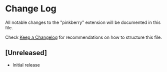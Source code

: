 # Change Log

All notable changes to the "pinkberry" extension will be documented in this file.

Check [Keep a Changelog](http://keepachangelog.com/) for recommendations on how to structure this file.

## [Unreleased]

- Initial release
